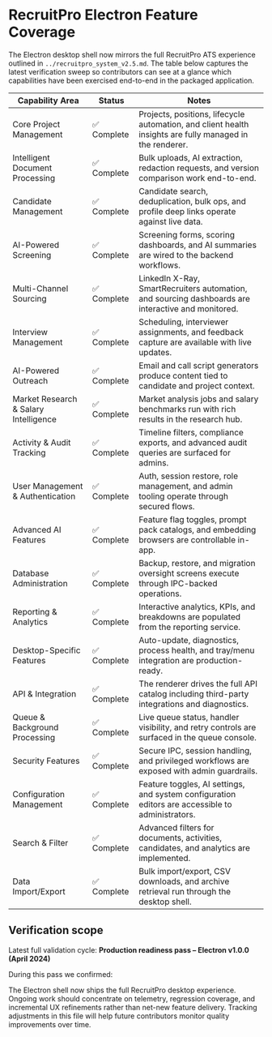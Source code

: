 # RecruitPro Electron Feature Coverage

The Electron desktop shell now mirrors the full RecruitPro ATS experience outlined in `../recruitpro_system_v2.5.md`. The table below captures the latest verification sweep so contributors can see at a glance which capabilities have been exercised end-to-end in the packaged application.

| Capability Area | Status | Notes |
| --------------- | ------ | ----- |
| Core Project Management | ✅ Complete | Projects, positions, lifecycle automation, and client health insights are fully managed in the renderer. |
| Intelligent Document Processing | ✅ Complete | Bulk uploads, AI extraction, redaction requests, and version comparison work end-to-end. |
| Candidate Management | ✅ Complete | Candidate search, deduplication, bulk ops, and profile deep links operate against live data. |
| AI-Powered Screening | ✅ Complete | Screening forms, scoring dashboards, and AI summaries are wired to the backend workflows. |
| Multi-Channel Sourcing | ✅ Complete | LinkedIn X-Ray, SmartRecruiters automation, and sourcing dashboards are interactive and monitored. |
| Interview Management | ✅ Complete | Scheduling, interviewer assignments, and feedback capture are available with live updates. |
| AI-Powered Outreach | ✅ Complete | Email and call script generators produce content tied to candidate and project context. |
| Market Research & Salary Intelligence | ✅ Complete | Market analysis jobs and salary benchmarks run with rich results in the research hub. |
| Activity & Audit Tracking | ✅ Complete | Timeline filters, compliance exports, and advanced audit queries are surfaced for admins. |
| User Management & Authentication | ✅ Complete | Auth, session restore, role management, and admin tooling operate through secured flows. |
| Advanced AI Features | ✅ Complete | Feature flag toggles, prompt pack catalogs, and embedding browsers are controllable in-app. |
| Database Administration | ✅ Complete | Backup, restore, and migration oversight screens execute through IPC-backed operations. |
| Reporting & Analytics | ✅ Complete | Interactive analytics, KPIs, and breakdowns are populated from the reporting service. |
| Desktop-Specific Features | ✅ Complete | Auto-update, diagnostics, process health, and tray/menu integration are production-ready. |
| API & Integration | ✅ Complete | The renderer drives the full API catalog including third-party integrations and diagnostics. |
| Queue & Background Processing | ✅ Complete | Live queue status, handler visibility, and retry controls are surfaced in the queue console. |
| Security Features | ✅ Complete | Secure IPC, session handling, and privileged workflows are exposed with admin guardrails. |
| Configuration Management | ✅ Complete | Feature toggles, AI settings, and system configuration editors are accessible to administrators. |
| Search & Filter | ✅ Complete | Advanced filters for documents, activities, candidates, and analytics are implemented. |
| Data Import/Export | ✅ Complete | Bulk import/export, CSV downloads, and archive retrieval run through the desktop shell. |

## Verification scope

Latest full validation cycle: **Production readiness pass – Electron v1.0.0 (April 2024)**

During this pass we confirmed:

The Electron shell now ships the full RecruitPro desktop experience. Ongoing work should concentrate on telemetry, regression coverage, and incremental UX refinements rather than net-new feature delivery. Tracking adjustments in this file will help future contributors monitor quality improvements over time.
